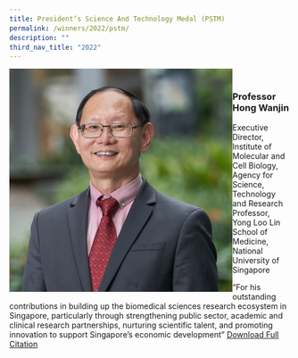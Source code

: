 ```yaml
---
title: President’s Science And Technology Medal (PSTM)
permalink: /winners/2022/pstm/
description: ""
third_nav_title: "2022"
---
```

<img src="images/Winners/2022/pstm-prof-hong-wanjin.jpg" alt="Prof Hong Wanjin" style="width:400px" align="left"/>
<br>


### **Professor Hong Wanjin**
Executive Director, Institute of Molecular and Cell Biology, Agency for Science, Technology and Research  
Professor, Yong Loo Lin School of Medicine, National University of Singapore  

“For his outstanding contributions in building up the biomedical sciences research ecosystem in Singapore, particularly through strengthening public sector, academic and clinical research partnerships, nurturing scientific talent, and promoting innovation to support Singapore’s economic development”
[Download Full Citation](/files/Winners/2022/2022-pstm-Professor%20Hong%20Wanjin.pdf)